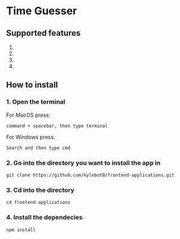# Time Guesser 

## Supported features
1. 
2. 
3. 
4. 

## How to install
### 1. Open the terminal
For MacOS press:
```
command + spacebar, then type terminal
```
For Windows press:
```
Search and then type cmd
```
### 2. Go into the directory you want to install the app in
```
git clone https://github.com/kylebot0/frontend-applications.git
```
### 3. Cd into the directory
```
cd frontend-applications
```
### 4. Install the dependecies 
```
npm install
```


